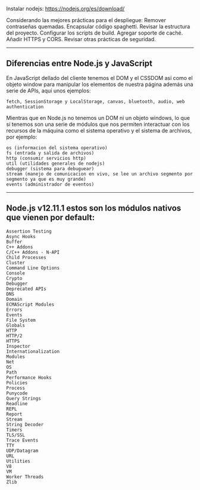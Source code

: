 Instalar nodejs: https://nodejs.org/es/download/


Considerando las mejores prácticas para el despliegue:
	Remover contraseñas quemadas.
	Encapsular código spaghetti.
	Revisar la estructura del proyecto.
	Configurar los scripts de build.
	Agregar soporte de caché.
	Añadir HTTPS y CORS.
	Revisar otras prácticas de seguridad.
	
---------------------------------------------------
Diferencias entre Node.js y JavaScript
---------------------------------------------------
En JavaScript dellado del cliente tenemos el DOM y el CSSDOM así como el objeto window 
para manipular los elementos de nuestra página además una serie de APIs, aquí unos ejemplos:

	fetch, SessionStorage y LocalStorage, canvas, bluetooth, audio, web authentication

Mientras que en Node.js no tenemos un DOM ni un objeto windows, lo que sí tenemos son una 
serie de módulos que nos permiten interactuar con los recursos de la máquina como el sistema operativo 
y el sistema de archivos, por ejemplo:

	os (informacion del sistema operativo)
	fs (entrada y salida de archivos)
	http (consumir servicios http)
	util (utilidades generales de nodejs)
	debugger (sistema para debuguear)
	stream (manejo de comunicacion en vivo, se lee un archivo segmento por segmento ya que es muy grande)
	events (administrador de eventos)
	
	
---------------------------------------------------
Node.js v12.11.1 estos son los módulos nativos que vienen por default:
---------------------------------------------------
	Assertion Testing
	Async Hooks
	Buffer
	C++ Addons
	C/C++ Addons - N-API
	Child Processes
	Cluster
	Command Line Options
	Console
	Crypto
	Debugger
	Deprecated APIs
	DNS
	Domain
	ECMAScript Modules
	Errors
	Events
	File System
	Globals
	HTTP
	HTTP/2
	HTTPS
	Inspector
	Internationalization
	Modules
	Net
	OS
	Path
	Performance Hooks
	Policies
	Process
	Punycode
	Query Strings
	Readline
	REPL
	Report
	Stream
	String Decoder
	Timers
	TLS/SSL
	Trace Events
	TTY
	UDP/Datagram
	URL
	Utilities
	V8
	VM
	Worker Threads
	Zlib	
